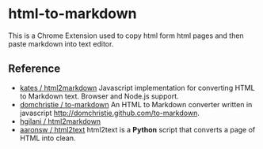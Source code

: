 html-to-markdown
================

This is a Chrome Extension used to copy html form html pages and then paste markdown into text editor.

## Reference

- [kates / html2markdown](https://github.com/kates/html2markdown) Javascript implementation for converting HTML to Markdown text. Browser and Node.js support.
- [domchristie / to-markdown](https://github.com/domchristie/to-markdown) An HTML to Markdown converter written in javascript 
<http://domchristie.github.com/to-markdown>.
- [hgilani / html2markdown](https://github.com/hgilani/html2markdown)
- [aaronsw / html2text](https://github.com/aaronsw/html2text) html2text is a **Python** script that converts a page of HTML into clean.
